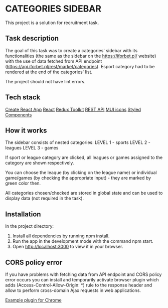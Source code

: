 # CATEGORIES SIDEBAR

This project is a solution for recruitment task.

## Task description

The goal of this task was to create a categories' sidebar with its functionalities (the same as the sidebar on the https://iforbet.pl/ website) with the use of data fetched from API endpoint (https://api.iforbet.pl/rest/market/categories). Esport category had to be rendered at the end of the categories' list.

The project should not have lint errors.

## Tech stack

[Create React App](https://github.com/facebook/create-react-app)
[React](https://reactjs.org/)
[Redux Toolkit](https://redux.js.org/redux-toolkit/overview)
[REST API](https://api.iforbet.pl/rest/market/categories)
[MUI icons](https://mui.com/material-ui/material-icons/)
[Styled Components](https://styled-components.com/docs/basics)

## How it works

The sidebar consists of nested categories:
LEVEL 1 - sports
LEVEL 2 - leagues
LEVEL 3 - games

If sport or league category are clicked, all leagues or games assigned to the category are shown respectively.

You can choose the leaque (by clicking on the league name) or individual game/games (by checking the appropriate input) - they are marked by green color then.

All categories chosen/checked are stored in global state and can be used to display data (not required in the task).

## Installation

In the project directory:
1. Install all dependencies by running npm install.
2. Run the app in the development mode with the command npm start.
3. Open [http://localhost:3000](http://localhost:3000) to view it in your browser.

## CORS policy error

If you have problems with fetching data from API endpoint and CORS policy error occurs you can install and temporarily activate browser plugin which adds (Access-Control-Allow-Origin: *) rule to the response header and allow to perform cross-domain Ajax requests in web applications.

[Example plugin for Chrome](https://chrome.google.com/webstore/detail/allow-cors-access-control/lhobafahddgcelffkeicbaginigeejlf?hl=pl)